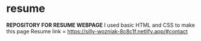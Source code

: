 # resume
**REPOSITORY FOR RESUME WEBPAGE**
I used basic HTML and CSS to make this page
Resume link = https://silly-wozniak-8c8c1f.netlify.app/#contact
